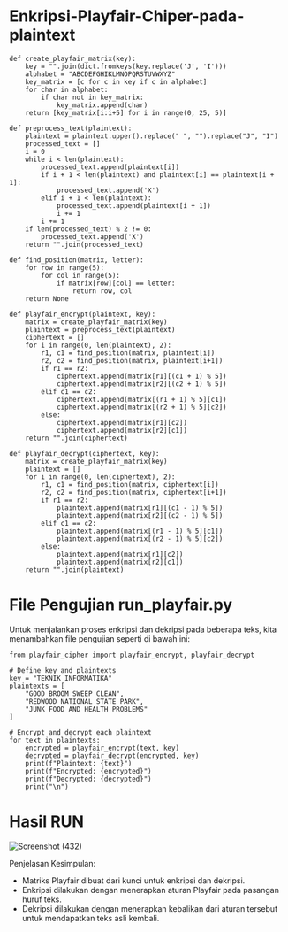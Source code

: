 # Enkripsi-Playfair-Chiper-pada-plaintext
```
def create_playfair_matrix(key):
    key = "".join(dict.fromkeys(key.replace('J', 'I')))
    alphabet = "ABCDEFGHIKLMNOPQRSTUVWXYZ"
    key_matrix = [c for c in key if c in alphabet]
    for char in alphabet:
        if char not in key_matrix:
            key_matrix.append(char)
    return [key_matrix[i:i+5] for i in range(0, 25, 5)]

def preprocess_text(plaintext):
    plaintext = plaintext.upper().replace(" ", "").replace("J", "I")
    processed_text = []
    i = 0
    while i < len(plaintext):
        processed_text.append(plaintext[i])
        if i + 1 < len(plaintext) and plaintext[i] == plaintext[i + 1]:
            processed_text.append('X')
        elif i + 1 < len(plaintext):
            processed_text.append(plaintext[i + 1])
            i += 1
        i += 1
    if len(processed_text) % 2 != 0:
        processed_text.append('X')
    return "".join(processed_text)

def find_position(matrix, letter):
    for row in range(5):
        for col in range(5):
            if matrix[row][col] == letter:
                return row, col
    return None

def playfair_encrypt(plaintext, key):
    matrix = create_playfair_matrix(key)
    plaintext = preprocess_text(plaintext)
    ciphertext = []
    for i in range(0, len(plaintext), 2):
        r1, c1 = find_position(matrix, plaintext[i])
        r2, c2 = find_position(matrix, plaintext[i+1])
        if r1 == r2:
            ciphertext.append(matrix[r1][(c1 + 1) % 5])
            ciphertext.append(matrix[r2][(c2 + 1) % 5])
        elif c1 == c2:
            ciphertext.append(matrix[(r1 + 1) % 5][c1])
            ciphertext.append(matrix[(r2 + 1) % 5][c2])
        else:
            ciphertext.append(matrix[r1][c2])
            ciphertext.append(matrix[r2][c1])
    return "".join(ciphertext)

def playfair_decrypt(ciphertext, key):
    matrix = create_playfair_matrix(key)
    plaintext = []
    for i in range(0, len(ciphertext), 2):
        r1, c1 = find_position(matrix, ciphertext[i])
        r2, c2 = find_position(matrix, ciphertext[i+1])
        if r1 == r2:
            plaintext.append(matrix[r1][(c1 - 1) % 5])
            plaintext.append(matrix[r2][(c2 - 1) % 5])
        elif c1 == c2:
            plaintext.append(matrix[(r1 - 1) % 5][c1])
            plaintext.append(matrix[(r2 - 1) % 5][c2])
        else:
            plaintext.append(matrix[r1][c2])
            plaintext.append(matrix[r2][c1])
    return "".join(plaintext)
```

#  File Pengujian run_playfair.py

Untuk menjalankan proses enkripsi dan dekripsi pada beberapa teks, kita menambahkan file pengujian seperti di bawah ini:
```
from playfair_cipher import playfair_encrypt, playfair_decrypt

# Define key and plaintexts
key = "TEKNIK INFORMATIKA"
plaintexts = [
    "GOOD BROOM SWEEP CLEAN",
    "REDWOOD NATIONAL STATE PARK",
    "JUNK FOOD AND HEALTH PROBLEMS"
]

# Encrypt and decrypt each plaintext
for text in plaintexts:
    encrypted = playfair_encrypt(text, key)
    decrypted = playfair_decrypt(encrypted, key)
    print(f"Plaintext: {text}")
    print(f"Encrypted: {encrypted}")
    print(f"Decrypted: {decrypted}")
    print("\n")
```

# Hasil RUN
![Screenshot (432)](https://github.com/user-attachments/assets/0e4656d6-6bf4-4e65-b671-a460dd4330a8)


Penjelasan Kesimpulan:
- Matriks Playfair dibuat dari kunci untuk enkripsi dan dekripsi.
- Enkripsi dilakukan dengan menerapkan aturan Playfair pada pasangan huruf teks.
- Dekripsi dilakukan dengan menerapkan kebalikan dari aturan tersebut untuk mendapatkan teks asli kembali.

